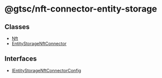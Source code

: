 # @gtsc/nft-connector-entity-storage

## Classes

- [Nft](classes/Nft.md)
- [EntityStorageNftConnector](classes/EntityStorageNftConnector.md)

## Interfaces

- [IEntityStorageNftConnectorConfig](interfaces/IEntityStorageNftConnectorConfig.md)
